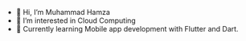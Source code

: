 - 👋 Hi, I’m Muhammad Hamza
- 👀 I’m interested in Cloud Computing
- 🌱 Currently learning Mobile app development with Flutter and Dart.


<!---
HamzaQaisrani5/HamzaQaisrani5 is a ✨ special ✨ repository because its `README.md` (this file) appears on your GitHub profile.
You can click the Preview link to take a look at your changes.
--->
